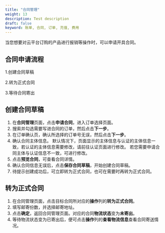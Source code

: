 ```yaml
---
title: "合同管理"
weight: 13
description: Test description
draft: false
keyword: 账单, 合同, 订单, 充值, 费用
---
```


当您想要对云平台订购的产品进行报销等操作时，可以申请开具合同。

## 合同申请流程

1.创建合同草稿

2.转为正式合同

3.等待合同寄出


## 创建合同草稿

1. 在**合同管理**页面，点击**申请合同**，进入订单选择页面。
2. 搜索并勾选需要写进合同的订单，然后点击**下一步**。
3. 在订单确认页，确认所选择的订单号无误，然后点击**下一步**。
4. 确认合同主体信息。
   默认情况下，页面显示的主体信息与认证的主体信息一致，若认证的主体信息需要修改，请前往认证页面进行修改。
   若您需要申请合同主体与认证信息不一致，可进行修改。
5. 点击**预览合同**，可查看合同详情。
6. 确认合同信息无误后，点击**保存合同草稿**，开始创建合同草稿。
7. 待提示创建成功后，可立即转为正式合同，也可在需要时再转为正式合同。

## 转为正式合同
1. 在合同管理页面，点击目标合同所对应的**操作**列的**转为正式合同**。
2. 填写邮寄份数，并选择邮寄地址。
3. 点击**确定**，返回合同管理页面。对应的合同**物流状态**变为**未寄出**。
4. 等待物流状态变为已寄出后，便可点击**操作**列的**查看物流信息**查看合同寄送情况。

